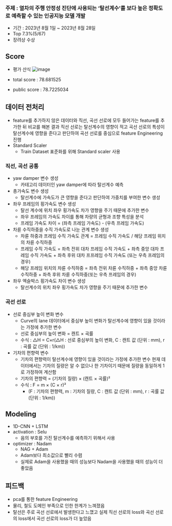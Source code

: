 ### 주제 : 열차의 주행 안정성 진단에 사용되는 ‘탈선계수’를 보다 높은 정확도로 예측할 수 있는 인공지능 모델 개발

- 기간 : 2023년 8월 1일 ~ 2023년 8월 28일
- Top 7.3%(5/67)
- 장려상 수상

## Score
- 평가 산식
![image](https://github.com/ksj1368/Data_Competition/assets/83360918/0d8bbfb1-35dc-4afd-ac9e-7f95a5c461b0)

- total score : 78.681525
- public score : 78.7225034

## 데이터 전처리
- feature를 추가하지 않은 데이터와 직선, 곡선 선로에 모두 들어가는 feature를 추가한 뒤 비교를 해본 결과 직선 선로는 탈선계수의 영향이 적고 곡선 선로의 특성이 탈선계수에 영향을 준다고 판단하여 곡선 선로를 중심으로 feature Engineering 진행
- Standard Scaler
  - Train Dataset 표준화를 위해 Standard scaler 사용

### 직선, 곡선 공통
- yaw damper 변수 생성
  - 카테고리 데이터인 yaw damper에 따라 탈선계수 예측
- 총가속도 변수 생성
  - 탈선계수에 가속도가 큰 영향을 준다고 판단하여 가중치를 부여한 변수 생성
- 좌우 프레임의 횡가속도 변수 생성
  - 탈선 계수에 위치 좌우 횡가속도 차가 영향을 주기 때문에 추가한 변수
  - 좌우 프레임의 가속도 차이를 통해 차량의 균형과 조향 특성을 분석
  - 프레임 가속도 차이 = (좌측 프레임 가속도) - (우측 프레임 가속도)
- 차륜 수직하중을 수직 가속도로 나눈 관계 변수 생성
  - 차륜 하중과 프레임 수직 가속도 관계 = 프레임 수직 가속도 / 해당 프레임 위치의 차륜 수직하중
  - 프레임 수직 가속도 = 좌측 전위 대차 프레임 수직 가속도 + 좌측 중앙 대차 프레임 수직 가속도 + 좌측 후위 대차 프프레임 수직 가속도 (또는 우측 프레임의 경우)
  - 해당 프레임 위치의 차륜 수직하중 = 좌측 전위 차륜 수직하중 + 좌측 중앙 차륜 수직하중 + 좌측 후위 차륜 수직하중(또는 우측 프레임의 경우)
- 좌우 엑슬박스 횡가속도 차이 변수 생성
  - 탈선계수의 위치 좌우 횡가속도 차가 영향을 주기 때문에 추가한 변수

### 곡선 선로
- 선로 중심부 높이 변화 변수
  - Curve의 lane 데이터에서 중심부 높이 변화가 탈선계수에 영향이 있을 것이라는 가정에 추가한 변수
  - 선로 중심부의 높이 변화 = 캔트 × 곡률
  - 수식 : △H = C×r(△H : 선로 중심부의 높이 변화, C : 캔트 값 (단위 : mm), r : 곡률 값 (단위 : 1/km))
- 기차의 편향력 변수
  - 기차의 편향력이 탈선계수에 영향이 있을 것이라는 가정에 추가한 변수 현재 데이터에서는 기차의 질량은 알 수 없으나 한 기차이기 때문에 질량을 동일하게 1로 가정하여 계산함
  - 기차의 편향력 = (기차의 질량) × (캔트 × 곡률)²
  - 수식 : F = m × (C × r)²
    - (F : 기차의 편향력, m : 기차의 질량, C : 캔트 값 (단위 : mm), r : 곡률 값 (단위 : 1/km))

## Modeling
- 1D-CNN + LSTM
- activation : Selu
  - 음의 부호를 가진 탈선계수를 예측하기 위해서 사용
- optimizer : Nadam
  - NAG + Adam
  - Adam보다 최소값으로 빨리 수렴
  - 실제로 Adam을 사용했을 때의 성능보다 Nadam을 사용했을 때의 성능이 더 좋았음
## 피드백
- pca를 통한 feature Engineering
- 물리, 철도 도메인 부족으로 인한 한계가 느껴졌음
- 탈선은 주로 곡선 선로에서 발생한다고 느꼈고 실제 직선 선로의 loss와 곡선 선로의 loss에서 곡선 선로의 loss가 더 높았음
